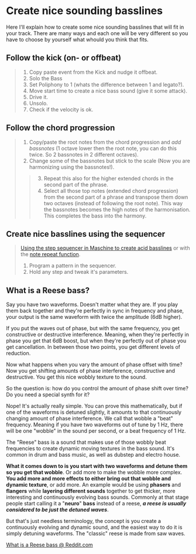 # Create nice sounding basslines
Here I'll explain how to create some nice sounding basslines that will fit in your track.
There are many ways and each one will be very different so you have to choose by yourself what whould you think that fits.


## Follow the kick (on- or offbeat)

> 1. Copy paste event from the Kick and nudge it offbeat.
> 2. Solo the Bass
> 3. Set Poliphony to 1 (whats the difference between 1 and legato?).
> 4. Move start time to create a nice bass sound (give it some attack).
> 5. Drive it.
> 6. Unsolo.
> 7. Check if the velocity is ok.

## Follow the chord progression

> 1. Copy/paste the root notes from the chord progression and _add bassnotes_ (1 octave lower then the root note, you can do this twice. So 2 bassnotes in 2 different octaves).
> 2. Change some of the bassnotes but stick to the scale (Now you are harmonizing using the bassnotes!).
> > 3. Repeat this also for the higher extended chords in the second part of the phrase.
> > 4. Select all those top notes (extended chord progression) from the second part of a phrase and transpose them down two octaves (instead of following the root note). This way the bassnotes becomes the high notes of the harmonisation. This completes the bass into the harmony.

## Create nice basslines using the sequencer

> [Using the step sequencer in Maschine to create acid basslines](https://www.youtube.com/watch?v=c2sOUTygP_4) or with the [note repeat function](https://www.youtube.com/watch?time_continue=35&v=6zo4voHaS8I).
> 1. Program a pattern in the sequencer.
> 2. Hold any step and tweak it's parameters.

## What is a Reese bass?

Say you have two waveforms. Doesn't matter what they are. If you play them back together and they're perfectly in sync in frequency and phase, your output is the same waveform with twice the amplitude (6dB higher).

If you put the waves out of phase, but with the same frequency, you get constructive or destructive interference. Meaning, when they're perfectly in phase you get that 6dB boost, but when they're perfectly out of phase you get cancellation. In between those two points, you get different levels of reduction.

Now what happens when you vary the amount of phase offset with time? Now you get shifting amounts of phase interference, constructive and destructive. You get this nice wobbly texture to the sound.

So the question is: how do you control the amount of phase shift over time? Do you need a special synth for it?

Nope! It's actually really simple. You can prove this mathematically, but if one of the waveforms is detuned slightly, it amounts to that continuously changing amount of phase interference. We call that wobble a "beat" frequency. Meaning if you have two waveforms out of tune by 1 Hz, there will be one "wobble" in the sound per second, or a beat frequency of 1 Hz.

The "Reese" bass is a sound that makes use of those wobbly beat frequencies to create dynamic moving textures in the bass sound. It's common in drum and bass music, as well as dubstep and electro house.

**What it comes down to is you start with two waveforms and detune them so you get that wobble**. Or add more to make the wobble more complex. **You add more and more effects to either bring out that wobble and dynamic texture**, or add more. An example would be using **phasers** and **flangers** while **layering different sounds** together to get thicker, more interesting and continuously evolving bass sounds. Commonly at that stage people start calling it a "**neuro**" **bass** instead of a reese, **_a reese is usually considered to be just the detuned waves_**.

But that's just needless terminology, the concept is you create a continuously evolving and dynamic sound, and the easiest way to do it is simply detuning waveforms. The "classic" reese is made from saw waves.

[What is a Reese bass @ Reddit.com](https://www.reddit.com/r/edmproduction/comments/3m34ga/discussion_question_what_is_a_reese_bass_and_what/)